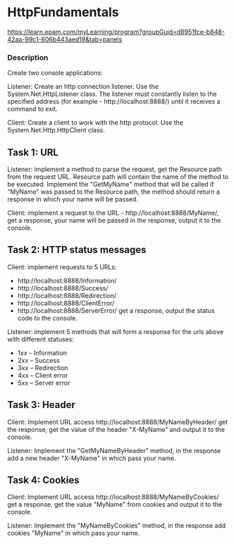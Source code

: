 # HttpFundamentals
 https://learn.epam.com/myLearning/program?groupGuid=d8951fce-b848-42aa-99c1-606b443aed19&tab=panels

### Description
Create two console applications:

Listener: Create an http connection listener. Use the System.Net.HttpListener class. The listener must constantly listen to the specified address (for example - http://localhost:8888/) until it receives a command to exit.

Client: Create a client to work with the http protocol. Use the System.Net.Http.HttpClient class.


## Task 1: URL

Listener: implement a method to parse the request, get the Resource path from the request URL. Resource path will contain the name of the method to be executed. Implement the "GetMyName" method that will be called if “MyName” was passed to the Resource path, the method should return a response in which your name will be passed.

Client: implement a request to the URL - http://localhost:8888/MyName/, get a response, your name will be passed in the response, output it to the console.


## Task 2: HTTP status messages

Client: implement requests to 5 URLs:
- http://localhost:8888/Information/
- http://localhost:8888/Success/
- http://localhost:8888/Redirection/
- http://localhost:8888/ClientError/
- http://localhost:8888/ServerError/
get a response, output the status code to the console.

Listener: implement 5 methods that will form a response for the urls above with different statuses:
- 1xx – Information
- 2xx – Success
- 3xx – Redirection
- 4xx – Client error
- 5xx – Server error

## Task 3: Header

Client: Implement URL access http://localhost:8888/MyNameByHeader/ get the response, get the value of the header "X-MyName" and output it to the console.

Listener: Implement the "GetMyNameByHeader" method, in the response add a new header "X-MyName" in which pass your name.


## Task 4: Cookies

Client: Implement URL access http://localhost:8888/MyNameByCookies/ get a response, get the value "MyName" from cookies and output it to the console.

Listener: Implement the "MyNameByCookies" method, in the response add cookies "MyName" in which pass your name.
